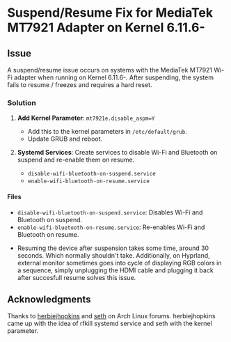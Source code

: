 # Suspend/Resume Fix for MediaTek MT7921 Adapter on Kernel 6.11.6-

## Issue
A suspend/resume issue occurs on systems with the MediaTek MT7921 Wi-Fi adapter when running on Kernel 6.11.6-. After suspending, the system fails to resume / freezes and requires a hard reset.

### Solution
1. **Add Kernel Parameter**: `mt7921e.disable_aspm=Y`
   - Add this to the kernel parameters in `/etc/default/grub`.
   - Update GRUB and reboot.

2. **Systemd Services**: Create services to disable Wi-Fi and Bluetooth on suspend and re-enable them on resume.
   - `disable-wifi-bluetooth-on-suspend.service`
   - `enable-wifi-bluetooth-on-resume.service`

#### Files
- `disable-wifi-bluetooth-on-suspend.service`: Disables Wi-Fi and Bluetooth on suspend.
- `enable-wifi-bluetooth-on-resume.service`: Re-enables Wi-Fi and Bluetooth on resume.

* Resuming the device after suspension takes some time, around 30 seconds. Which normally shouldn't take. Additionally, on Hyprland, external monitor sometimes goes into cycle of displaying RGB colors in a sequence, simply unplugging the HDMI cable and plugging it back after succesfull resume solves this issue.

## Acknowledgments
Thanks to [herbiejhopkins](https://bbs.archlinux.org/viewtopic.php?pid=2202200#p2202200) and [seth](https://bbs.archlinux.org/viewtopic.php?pid=2202429#p2202429) on Arch Linux forums. herbiejhopkins came up with the idea of rfkill systemd service and seth with the kernel parameter.
